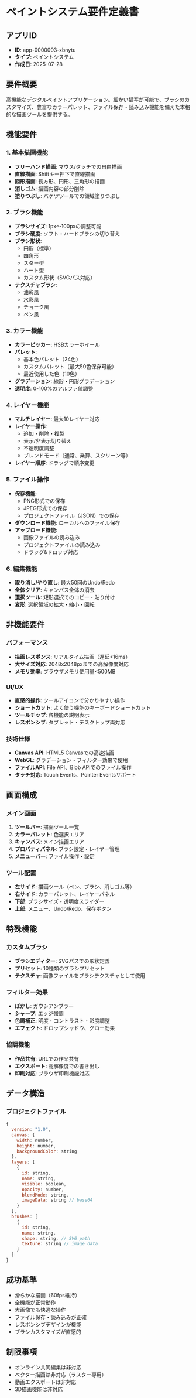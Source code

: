 # ペイントシステム要件定義書

## アプリID
- **ID**: app-0000003-xbnytu
- **タイプ**: ペイントシステム
- **作成日**: 2025-07-28

## 要件概要
高機能なデジタルペイントアプリケーション。細かい描写が可能で、ブラシのカスタマイズ、豊富なカラーパレット、ファイル保存・読み込み機能を備えた本格的な描画ツールを提供する。

## 機能要件

### 1. 基本描画機能
- **フリーハンド描画**: マウス/タッチでの自由描画
- **直線描画**: Shiftキー押下で直線描画
- **図形描画**: 長方形、円形、三角形の描画
- **消しゴム**: 描画内容の部分削除
- **塗りつぶし**: バケツツールでの領域塗りつぶし

### 2. ブラシ機能
- **ブラシサイズ**: 1px～100pxの調整可能
- **ブラシ硬度**: ソフト・ハードブラシの切り替え
- **ブラシ形状**: 
  - 円形（標準）
  - 四角形
  - スター型
  - ハート型
  - カスタム形状（SVGパス対応）
- **テクスチャブラシ**: 
  - 油彩風
  - 水彩風
  - チョーク風
  - ペン風

### 3. カラー機能
- **カラーピッカー**: HSBカラーホイール
- **パレット**: 
  - 基本色パレット（24色）
  - カスタムパレット（最大50色保存可能）
  - 最近使用した色（10色）
- **グラデーション**: 線形・円形グラデーション
- **透明度**: 0-100%のアルファ値調整

### 4. レイヤー機能
- **マルチレイヤー**: 最大10レイヤー対応
- **レイヤー操作**: 
  - 追加・削除・複製
  - 表示/非表示切り替え
  - 不透明度調整
  - ブレンドモード（通常、乗算、スクリーン等）
- **レイヤー順序**: ドラッグで順序変更

### 5. ファイル操作
- **保存機能**: 
  - PNG形式での保存
  - JPEG形式での保存
  - プロジェクトファイル（JSON）での保存
- **ダウンロード機能**: ローカルへのファイル保存
- **アップロード機能**: 
  - 画像ファイルの読み込み
  - プロジェクトファイルの読み込み
  - ドラッグ&ドロップ対応

### 6. 編集機能
- **取り消し/やり直し**: 最大50回のUndo/Redo
- **全体クリア**: キャンバス全体の消去
- **選択ツール**: 矩形選択でのコピー・貼り付け
- **変形**: 選択領域の拡大・縮小・回転

## 非機能要件

### パフォーマンス
- **描画レスポンス**: リアルタイム描画（遅延<16ms）
- **大サイズ対応**: 2048x2048pxまでの高解像度対応
- **メモリ効率**: ブラウザメモリ使用量<500MB

### UI/UX
- **直感的操作**: ツールアイコンで分かりやすい操作
- **ショートカット**: よく使う機能のキーボードショートカット
- **ツールチップ**: 各機能の説明表示
- **レスポンシブ**: タブレット・デスクトップ両対応

### 技術仕様
- **Canvas API**: HTML5 Canvasでの高速描画
- **WebGL**: グラデーション・フィルター効果で使用
- **ファイルAPI**: File API、Blob APIでのファイル操作
- **タッチ対応**: Touch Events、Pointer Eventsサポート

## 画面構成

### メイン画面
1. **ツールバー**: 描画ツール一覧
2. **カラーパレット**: 色選択エリア
3. **キャンバス**: メイン描画エリア
4. **プロパティパネル**: ブラシ設定・レイヤー管理
5. **メニューバー**: ファイル操作・設定

### ツール配置
- **左サイド**: 描画ツール（ペン、ブラシ、消しゴム等）
- **右サイド**: カラーパレット、レイヤーパネル
- **下部**: ブラシサイズ・透明度スライダー
- **上部**: メニュー、Undo/Redo、保存ボタン

## 特殊機能

### カスタムブラシ
- **ブラシエディター**: SVGパスでの形状定義
- **プリセット**: 10種類のブラシプリセット
- **テクスチャ**: 画像ファイルをブラシテクスチャとして使用

### フィルター効果
- **ぼかし**: ガウシアンブラー
- **シャープ**: エッジ強調
- **色調補正**: 明度・コントラスト・彩度調整
- **エフェクト**: ドロップシャドウ、グロー効果

### 協調機能
- **作品共有**: URLでの作品共有
- **エクスポート**: 高解像度での書き出し
- **印刷対応**: ブラウザ印刷機能対応

## データ構造

### プロジェクトファイル
```javascript
{
  version: "1.0",
  canvas: {
    width: number,
    height: number,
    backgroundColor: string
  },
  layers: [
    {
      id: string,
      name: string,
      visible: boolean,
      opacity: number,
      blendMode: string,
      imageData: string // base64
    }
  ],
  brushes: [
    {
      id: string,
      name: string,
      shape: string, // SVG path
      texture: string // image data
    }
  ]
}
```

## 成功基準
- 滑らかな描画（60fps維持）
- 全機能が正常動作
- 大画像でも快適な操作
- ファイル保存・読み込みが正確
- レスポンシブデザインが機能
- ブラシカスタマイズが直感的

## 制限事項
- オンライン共同編集は非対応
- ベクター描画は非対応（ラスター専用）
- 動画エクスポートは非対応
- 3D描画機能は非対応